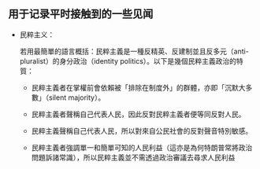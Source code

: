 ## 用于记录平时接触到的一些见闻

- 民粹主义：

  若用最簡單的語言概括：民粹主義是一種反精英、反建制並且反多元（anti-pluralist）的身分政治（identity politics）。以下是幾個民粹主義政治的特質：

  - 民粹主義者在掌權前會依賴被「排除在制度外」的群體，亦即「沉默大多數」（silent majority）。

  - 民粹主義者聲稱自己代表人民，因此反對民粹主義者便等同反對人民。

  - 民粹主義聲稱自己代表人民，所以對來自公民社會的反對聲音特別敏感。

  - 民粹主義者強調單一和簡單可知的人民利益（這亦是為何特朗普常將政治問題訴諸常識），所以民粹主義並不需透過政治審議去尋求人民利益